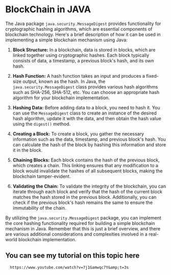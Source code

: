 # BlockChain in JAVA

The Java package `java.security.MessageDigest` provides functionality for cryptographic hashing algorithms, which are essential components of blockchain technology. Here's a brief description of how it can be used in implementing a simple blockchain mechanism using Java:

1. **Block Structure:** In a blockchain, data is stored in blocks, which are linked together using cryptographic hashes. Each block typically consists of data, a timestamp, a previous block's hash, and its own hash.

2. **Hash Function:** A hash function takes an input and produces a fixed-size output, known as the hash. In Java, the `java.security.MessageDigest` class provides various hash algorithms such as SHA-256, SHA-512, etc. You can choose an appropriate hash algorithm for your blockchain implementation.

3. **Hashing Data:** Before adding data to a block, you need to hash it. You can use the `MessageDigest` class to create an instance of the desired hash algorithm, update it with the data, and then obtain the hash value using the `digest()` method.

4. **Creating a Block:** To create a block, you gather the necessary information such as the data, timestamp, and previous block's hash. You can calculate the hash of the block by hashing this information and store it in the block.

5. **Chaining Blocks:** Each block contains the hash of the previous block, which creates a chain. This linking ensures that any modification to a block would invalidate the hashes of all subsequent blocks, making the blockchain tamper-evident.

6. **Validating the Chain:** To validate the integrity of the blockchain, you can iterate through each block and verify that the hash of the current block matches the hash stored in the previous block. Additionally, you can check if the previous block's hash remains the same to ensure the immutability of the chain.

By utilizing the `java.security.MessageDigest` package, you can implement the core hashing functionality required for building a simple blockchain mechanism in Java. Remember that this is just a brief overview, and there are various additional considerations and complexities involved in a real-world blockchain implementation.

## You can see my tutorial on this topic here  
      https://www.youtube.com/watch?v=7j1Gamwqc7Y&amp;t=3s
